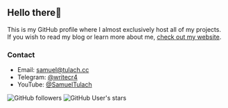 ## Hello there👋
This is my GitHub profile where I almost exclusively host all of my projects. If you wish to read my blog or learn more about me, [check out my website](https://tulach.cc). 

### Contact

- Email: samuel@tulach.cc
- Telegram: [@writecr4](https://t.me/writecr4)
- YouTube: [@SamuelTulach](https://www.youtube.com/@samueltulach)

![GitHub followers](https://img.shields.io/github/followers/SamuelTulach) ![GitHub User's stars](https://img.shields.io/github/stars/SamuelTulach) 
